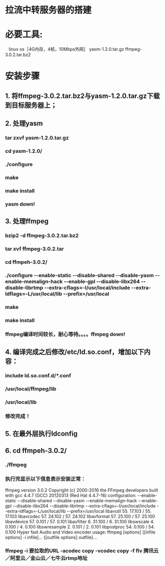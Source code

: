 # 拉流中转服务器的搭建
# 必要工具:
    linux os［4G内存，4核，10Mbps外网］
    yasm-1.2.0.tar.gz
    ffmpeg-3.0.2.tar.bz2
# 安装步骤
## 1. 将ffmpeg-3.0.2.tar.bz2与yasm-1.2.0.tar.gz下载到目标服务器上；
## 2. 处理yasm
### tar zxvf yasm-1.2.0.tar.gz
### cd yasm-1.2.0/
### ./configure
### make
### make install
### yasm down!
## 3. 处理ffmpeg
### bzip2 -d ffmpeg-3.0.2.tar.bz2
### tar xvf ffmpeg-3.0.2.tar
### cd ffmpeh-3.0.2/
### ./configure --enable-static --disable-shared --disable-yasm --enable-memalign-hack --enable-gpl --disable-libx264 --disable-librtmp --extra-cflags=-I/usr/local/include --extra-ldflags=-L/usr/local/lib --prefix=/usr/local
### make
### make install
### ffmpeg编译时间较长，耐心等待。。。。ffmpeg down!
## 4. 编译完成之后修改/etc/ld.so.conf，增加以下内容：
### include ld.so.conf.d/*.conf
### /usr/local/ffmpeg/lib
### /usr/local/lib
### 修改完成！
## 5. 在最外层执行ldconfig
## 6. cd ffmpeh-3.0.2/
### ./ffmpeg
### 执行完显示以下信息表示安装正常：
ffmpeg version 3.0.2 Copyright (c) 2000-2016 the FFmpeg developers
  built with gcc 4.4.7 (GCC) 20120313 (Red Hat 4.4.7-16)
  configuration: --enable-static --disable-shared --disable-yasm --enable-memalign-hack --enable-gpl --disable-libx264 --disable-librtmp --extra-cflags=-I/usr/local/include --extra-ldflags=-L/usr/local/lib --prefix=/usr/local
  libavutil      55. 17.103 / 55. 17.103
  libavcodec     57. 24.102 / 57. 24.102
  libavformat    57. 25.100 / 57. 25.100
  libavdevice    57.  0.101 / 57.  0.101
  libavfilter     6. 31.100 /  6. 31.100
  libswscale      4.  0.100 /  4.  0.100
  libswresample   2.  0.101 /  2.  0.101
  libpostproc    54.  0.100 / 54.  0.100
Hyper fast Audio and Video encoder
usage: ffmpeg [options] [[infile options] -i infile]... {[outfile options] outfile}...
### ffmpeg -i 要拉取的URL -acodec copy -vcodec copy -f flv 腾讯云／阿里云／金山云／七牛云rtmp地址
